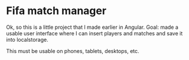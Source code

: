 # Fifa match manager

Ok, so this is a little project that I made earlier in Angular. Goal: made a usable user interface
where I can insert players and matches and save it into localstorage. 

This must be usable on phones, tablets, desktops, etc. 